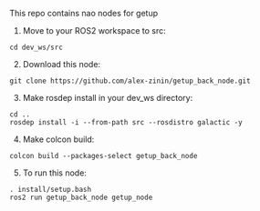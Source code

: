 This repo contains nao nodes for getup


1) Move to your ROS2 workspace to src:
```
cd dev_ws/src
```
2) Download this node:
```
git clone https://github.com/alex-zinin/getup_back_node.git
```
3) Make rosdep install in your dev_ws directory: 

```
cd ..
rosdep install -i --from-path src --rosdistro galactic -y
```
4) Make colcon build:
```
colcon build --packages-select getup_back_node
```
5) To run this node:
```
. install/setup.bash
ros2 run getup_back_node getup_node
```
